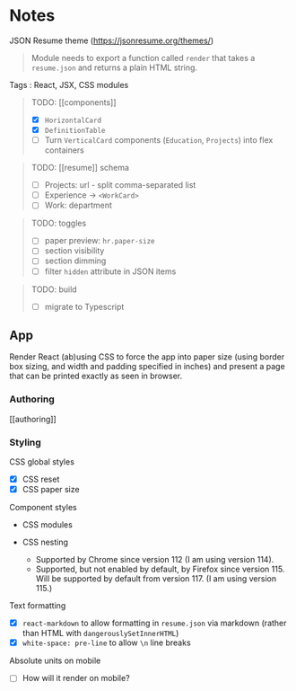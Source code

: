 # Notes

JSON Resume theme (<https://jsonresume.org/themes/>)

> Module needs to export a function called `render` that takes a `resume.json` and returns a plain HTML string.

Tags
: React, JSX, CSS modules

> TODO: [[components]]
>
> - [x] `HorizontalCard`
> - [x] `DefinitionTable`
> - [ ] Turn `VerticalCard` components (`Education`, `Projects`) into flex containers

> TODO: [[resume]] schema
>
> - [ ] Projects: url - split comma-separated list
> - [ ] Experience &rarr; `<WorkCard>`
> - [ ] Work: department

> TODO: toggles
>
> - [ ] paper preview: `hr.paper-size`
> - [ ] section visibility
> - [ ] section dimming
> - [ ] filter `hidden` attribute in JSON items

> TODO: build
>
> - [ ] migrate to Typescript

## App

Render React (ab)using CSS to force the app into paper size (using border box sizing, and width and padding specified in inches) and present a page that can be printed exactly as seen in browser.

### Authoring

[[authoring]]

### Styling

CSS global styles

- [x] CSS reset
- [x] CSS paper size

Component styles

- CSS modules
- CSS nesting

  - Supported by Chrome since version 112 (I am using version 114).
  - Supported, but not enabled by default, by Firefox since version 115. Will be supported by default from version 117. (I am using version 115.)

Text formatting

- [x] `react-markdown` to allow formatting in `resume.json` via markdown (rather than HTML with `dangerouslySetInnerHTML`)
- [x] `white-space: pre-line` to allow `\n` line breaks

Absolute units on mobile

- [ ] How will it render on mobile?
